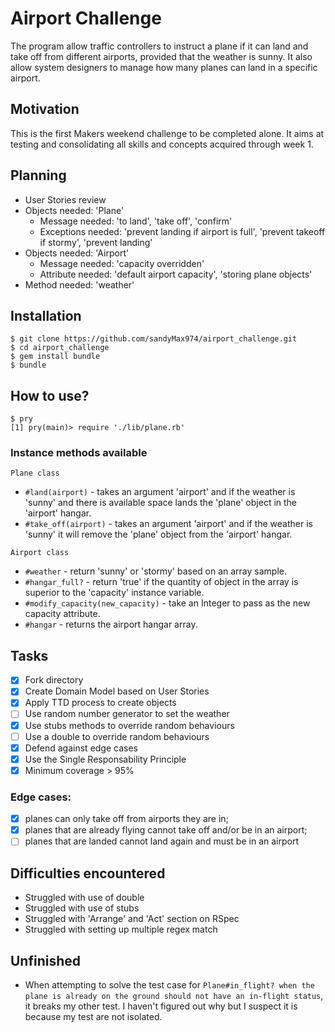 # Airport Challenge
The program allow traffic controllers to instruct a plane if it can land and take off from different airports, provided that the weather is sunny. It also allow system designers to manage how many planes can land in a specific airport.

## Motivation
This is the first Makers weekend challenge to be completed alone.
It aims at testing and consolidating all skills and concepts acquired through week 1.

## Planning
-  User Stories review
-  Objects needed: 'Plane'
    - Message needed: 'to land', 'take off', 'confirm'
    - Exceptions needed: 'prevent landing if airport is full', 'prevent takeoff if stormy', 'prevent landing'
-  Objects needed: 'Airport'
    - Message needed: 'capacity overridden'
    - Attribute needed: 'default airport capacity', 'storing plane objects'
- Method needed: 'weather'

## Installation
```
$ git clone https://github.com/sandyMax974/airport_challenge.git
$ cd airport_challenge
$ gem install bundle
$ bundle
```

## How to use?
```
$ pry
[1] pry(main)> require './lib/plane.rb'
```
### Instance methods available
`Plane class`
* `#land(airport)` - takes an argument 'airport' and if the weather is 'sunny' and there is available space lands the 'plane' object in the 'airport' hangar.  
* `#take_off(airport)` - takes an argument 'airport' and if the weather is 'sunny' it will remove the 'plane' object from the 'airport' hangar.  


`Airport class`
* `#weather` - return 'sunny' or 'stormy' based on an array sample.
* `#hangar_full?` - return 'true' if the quantity of object in the array is superior to the 'capacity' instance variable.
* `#modify_capacity(new_capacity)` - take an Integer to pass as the new capacity attribute.
* `#hangar` - returns the airport hangar array.

## Tasks
- [x] Fork directory
- [x] Create Domain Model based on User Stories
- [x] Apply TTD process to create objects
- [ ] Use random number generator to set the weather
- [x] Use stubs methods to override random behaviours
- [ ] Use a double to override random behaviours
- [x] Defend against edge cases
- [x] Use the Single Responsability Principle
- [x] Minimum coverage > 95%

### Edge cases:
- [x] planes can only take off from airports they are in;
- [x] planes that are already flying cannot take off and/or be in an airport;
- [ ] planes that are landed cannot land again and must be in an airport

## Difficulties encountered
- Struggled with use of double
- Struggled with use of stubs
- Struggled with 'Arrange' and 'Act' section on RSpec
- Struggled with setting up multiple regex match

## Unfinished
- When attempting to solve the test case for `Plane#in_flight? when the plane is already on the ground should not have an in-flight status`, it breaks my other test. I haven't figured out why but I suspect it is because my test are not isolated.
